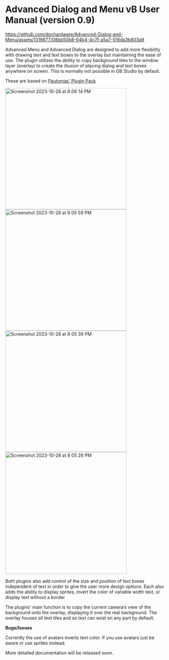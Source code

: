 # Advanced Dialog and Menu vB User Manual (version 0.9)

https://github.com/dochardware/Advanced-Dialog-and-Menu/assets/1316677/08bb50b8-64b4-4c7f-a5a7-516da3b803a9

Advanced Menu and Advanced Dialog are designed to add more flexibility with drawing text and text boxes to the overlay but maintaining the ease of use. The plugin utilizes the ability to copy background tiles to the window layer (overlay) to create the *illusion* of placing dialog and text boxes anywhere on screen. This is normally not possible in GB Studio by default.

These are based on [Pautomas' Plugin Pack](https://github.com/pau-tomas/gb-studio-plugins/tree/get_tile_id)

<img width="382" alt="Screenshot 2023-10-28 at 8 06 14 PM" src="https://github.com/dochardware/Advanced-Dialog-and-Menu/assets/1316677/32ca842d-5ac0-4f54-81ea-4d2d27e303ce">
<img width="382" alt="Screenshot 2023-10-28 at 8 05 59 PM" src="https://github.com/dochardware/Advanced-Dialog-and-Menu/assets/1316677/1be47e72-04f0-4be4-af6c-2ff0093405b0">
<img width="382" alt="Screenshot 2023-10-28 at 8 05 39 PM" src="https://github.com/dochardware/Advanced-Dialog-and-Menu/assets/1316677/416952eb-76d4-41f8-b0b5-840026046faf">
<img width="384" alt="Screenshot 2023-10-28 at 8 05 26 PM" src="https://github.com/dochardware/Advanced-Dialog-and-Menu/assets/1316677/0a3546e5-53bc-4d47-ad49-0f12ed388cf7">

Both plugins also add control of the size and position of text boxes independent of text in order to give the user more design options. Each also adds the ability to display sprites, invert the color of variable width text, or display text without a border

The plugins' main function is to copy the current camera’s view of the background onto the overlay, displaying it over the real background. The overlay houses all text tiles and so text can exist on any part by default. 

**Bugs/Issues**

Currently the use of avatars inverts text color. If you use avatars just be aware or use sprites instead.

More detailed documentation will be released soon.
